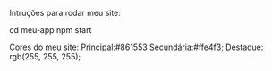 Intruções para rodar meu site:

cd meu-app npm start 

Cores do meu site:
Principal:#861553
Secundária:#ffe4f3;
Destaque: rgb(255, 255, 255);
